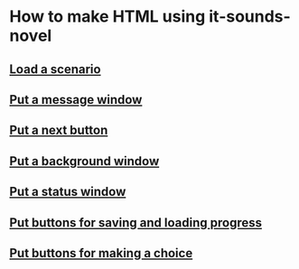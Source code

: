 How to make HTML using it-sounds-novel
================================================================================

[Load a scenario](load_a_scenario.md)
--------------------------------------------------------------------------------

[Put a message window](put_a_message_window.md)
--------------------------------------------------------------------------------

[Put a next button](put_a_next_button.md)
--------------------------------------------------------------------------------

[Put a background window](put_a_background_window.md)
--------------------------------------------------------------------------------

[Put a status window](put_a_status_window.md)
--------------------------------------------------------------------------------

[Put buttons for saving and loading progress](put_buttons_for_saving_and_loading_progress.md)
--------------------------------------------------------------------------------

[Put buttons for making a choice](put_buttons_for_making_a_choice.md)
--------------------------------------------------------------------------------
